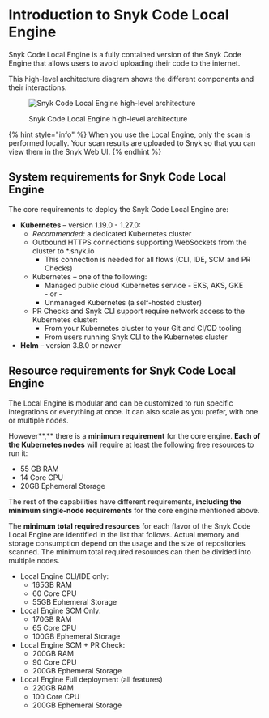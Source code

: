 # Introduction to Snyk Code Local Engine

Snyk Code Local Engine is a fully contained version of the Snyk Code Engine that allows users to avoid uploading their code to the internet.

This high-level architecture diagram shows the different components and their interactions.

<figure><img src="../../../../.gitbook/assets/Screen Shot 2021-11-11 at 2.36.41 PM.png" alt="Snyk Code Local Engine high-level architecture"><figcaption><p>Snyk Code Local Engine high-level architecture</p></figcaption></figure>

{% hint style="info" %}
When you use the Local Engine, only the scan is performed locally. Your scan results are uploaded to Snyk so that you can view them in the Snyk Web UI.
{% endhint %}

## System requirements for Snyk Code Local Engine

The core requirements to deploy the Snyk Code Local Engine are:

* **Kubernetes** – version 1.19.0 - 1.27.0:
  * _Recommended:_ a dedicated Kubernetes cluster
  * Outbound HTTPS connections supporting WebSockets from the cluster to \*.snyk.io
    * This connection is needed for all flows (CLI, IDE, SCM and PR Checks)
  * Kubernetes – one of the following:
    * Managed public cloud Kubernetes service - EKS, AKS, GKE\
      \- or -
    * Unmanaged Kubernetes (a self-hosted cluster)
  * PR Checks and Snyk CLI support require network access to the Kubernetes cluster:
    * From your Kubernetes cluster to your Git and CI/CD tooling
    * From users running Snyk CLI to the Kubernetes cluster
* **Helm** – version 3.8.0 or newer

## Resource requirements for Snyk Code Local Engine

The Local Engine is modular and can be customized to run specific integrations or everything at once. It can also scale as you prefer, with one or multiple nodes.

However**,** there is a **minimum** **requirement** for the core engine. **Each of the Kubernetes nodes** will require at least the following free resources to run it:

* 55 GB RAM
* 14 Core CPU
* 20GB Ephemeral Storage

The rest of the capabilities have different requirements, **including** **the minimum single-node requirements** for the core engine mentioned above.

The **minimum total required resources** for each flavor of the Snyk Code Local Engine are identified in the list that follows. Actual memory and storage consumption depend on the usage and the size of repositories scanned. The minimum total required resources can then be divided into multiple nodes.

* Local Engine CLI/IDE only:
  * 165GB RAM
  * 60 Core CPU
  * 55GB Ephemeral Storage
* Local Engine SCM Only:
  * 170GB RAM
  * 65 Core CPU
  * 100GB Ephemeral Storage
* Local Engine SCM + PR Check:
  * 200GB RAM
  * 90 Core CPU
  * 200GB Ephemeral Storage
* Local Engine Full deployment (all features)
  * 220GB RAM
  * 100 Core CPU
  * 200GB Ephemeral Storage
